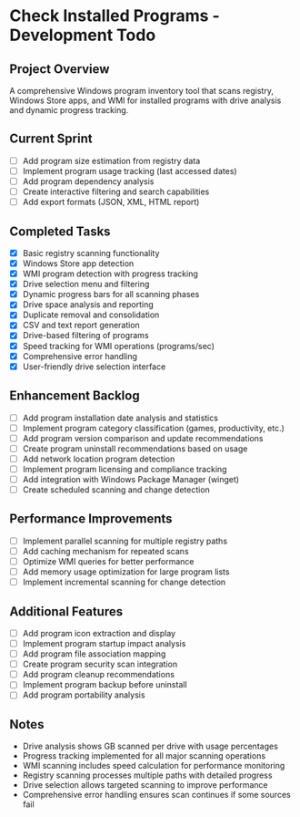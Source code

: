 # Check Installed Programs - Development Todo

## Project Overview

A comprehensive Windows program inventory tool that scans registry, Windows Store apps, and WMI for installed programs with drive analysis and dynamic progress tracking.

## Current Sprint

- [ ] Add program size estimation from registry data
- [ ] Implement program usage tracking (last accessed dates)
- [ ] Add program dependency analysis
- [ ] Create interactive filtering and search capabilities
- [ ] Add export formats (JSON, XML, HTML report)

## Completed Tasks

- [x] Basic registry scanning functionality
- [x] Windows Store app detection
- [x] WMI program detection with progress tracking
- [x] Drive selection menu and filtering
- [x] Dynamic progress bars for all scanning phases
- [x] Drive space analysis and reporting
- [x] Duplicate removal and consolidation
- [x] CSV and text report generation
- [x] Drive-based filtering of programs
- [x] Speed tracking for WMI operations (programs/sec)
- [x] Comprehensive error handling
- [x] User-friendly drive selection interface

## Enhancement Backlog

- [ ] Add program installation date analysis and statistics
- [ ] Implement program category classification (games, productivity, etc.)
- [ ] Add program version comparison and update recommendations
- [ ] Create program uninstall recommendations based on usage
- [ ] Add network location program detection
- [ ] Implement program licensing and compliance tracking
- [ ] Add integration with Windows Package Manager (winget)
- [ ] Create scheduled scanning and change detection

## Performance Improvements

- [ ] Implement parallel scanning for multiple registry paths
- [ ] Add caching mechanism for repeated scans
- [ ] Optimize WMI queries for better performance
- [ ] Add memory usage optimization for large program lists
- [ ] Implement incremental scanning for change detection

## Additional Features

- [ ] Add program icon extraction and display
- [ ] Implement program startup impact analysis
- [ ] Add program file association mapping
- [ ] Create program security scan integration
- [ ] Add program cleanup recommendations
- [ ] Implement program backup before uninstall
- [ ] Add program portability analysis

## Notes

- Drive analysis shows GB scanned per drive with usage percentages
- Progress tracking implemented for all major scanning operations
- WMI scanning includes speed calculation for performance monitoring
- Registry scanning processes multiple paths with detailed progress
- Drive selection allows targeted scanning to improve performance
- Comprehensive error handling ensures scan continues if some sources fail
